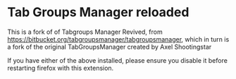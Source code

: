 # Tab Groups Manager reloaded

This is a fork of of Tabgroups Manager Revived, from https://bitbucket.org/tabgroupsmanager/tabgroupsmanager, which in turn is a fork of the original TabGroupsManager created by Axel Shootingstar

If you have either of the above installed, please ensure you disable it before restarting firefox with this extension.

